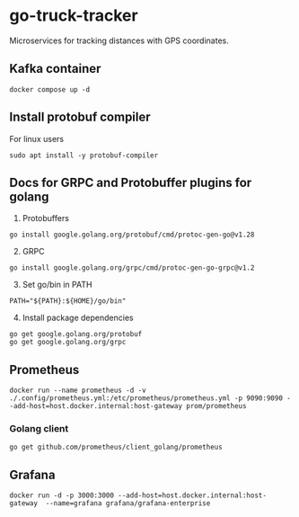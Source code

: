 # go-truck-tracker
Microservices for tracking distances with GPS coordinates.

## Kafka container
```
docker compose up -d
```

## Install protobuf compiler
For linux users
```
sudo apt install -y protobuf-compiler
```

## Docs for GRPC and Protobuffer plugins for golang
1. Protobuffers
```
go install google.golang.org/protobuf/cmd/protoc-gen-go@v1.28
```

2. GRPC
```
go install google.golang.org/grpc/cmd/protoc-gen-go-grpc@v1.2
```

3. Set go/bin in PATH
```
PATH="${PATH}:${HOME}/go/bin"
```

4. Install package dependencies
```
go get google.golang.org/protobuf
go get google.golang.org/grpc
```

## Prometheus
```
docker run --name prometheus -d -v ./.config/prometheus.yml:/etc/prometheus/prometheus.yml -p 9090:9090 --add-host=host.docker.internal:host-gateway prom/prometheus
```

### Golang client
```
go get github.com/prometheus/client_golang/prometheus
```

## Grafana
```
docker run -d -p 3000:3000 --add-host=host.docker.internal:host-gateway  --name=grafana grafana/grafana-enterprise
```

